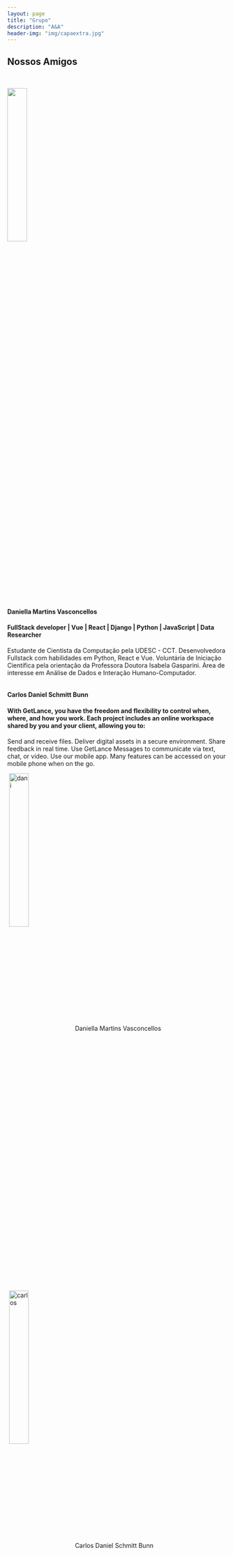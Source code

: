 ```yaml
---
layout: page
title: "Grupo"
description: "A&A"
header-img: "img/capaextra.jpg"
---
```



Nossos Amigos
----------------

<p>&nbsp;</p>

<div class="how-section1">
                    <div class="row">
                        <div class="col-md-6 how-img">
                            <img src="https://artigos-e-amigos.github.io/img/dani.jpg" class="img-fluid img-thumbnail" width="30%" alt=""/>
                        </div>
                        <div class="col-md-6">
                            <h4>Daniella Martins Vasconcellos</h4>
                                        <h4 class="subheading">FullStack developer | Vue | React | Django | Python | JavaScript | Data Researcher</h4>
                        <p class="text-muted">Estudante de Cientista da Computação pela UDESC - CCT. Desenvolvedora Fullstack com habilidades em Python, React e Vue. Voluntária de Iniciação Científica pela orientação da Professora Doutora Isabela Gasparini. Área de interesse em Análise de Dados e Interação Humano-Computador.</p>
                        </div>
                    </div>
                    <div class="row">
                        <div class="col-md-6 how-img">
                             <img src="https://artigos-e-amigos.github.io/img/carlos.jpg" class="rounded-circle img-fluid" alt=""/>
                        </div>
                        <div class="col-md-6">
                            <h4>Carlos Daniel Schmitt Bunn</h4>
                                        <h4 class="subheading">With GetLance, you have the freedom and flexibility to control when, where, and how you work. Each project includes an online workspace shared by you and your client, allowing you to:</h4>
                                        <p class="text-muted">Send and receive files. Deliver digital assets in a secure environment.
                                            Share feedback in real time. Use GetLance Messages to communicate via text, chat, or video.
                                            Use our mobile app. Many features can be accessed on your mobile phone when on the go.</p>
                        </div>
                    </div>
                </div>



<p>&nbsp;<img align="center" src="https://artigos-e-amigos.github.io/img/dani.jpg" alt="dani" class="border-0" width="30%">Daniella Martins Vasconcellos</p>

<p>&nbsp;<img align="center" src="https://artigos-e-amigos.github.io/img/carlos.jpg" alt="carlos" class="border-0" width="30%">Carlos Daniel Schmitt Bunn</p>

<p>&nbsp;<img align="center" src="https://artigos-e-amigos.github.io/img/eric.jpg" alt="eric" class="border-0" width="30%">Eric Carvalho da Silveira</p>

<p>&nbsp;<img align="center" src="https://artigos-e-amigos.github.io/img/guilherme.jpg" alt="guilherme" class="border-0" width="30%">Guilherme Tomaselli Borchardt</p>

<p>&nbsp;<img align="center" src="https://artigos-e-amigos.github.io/img/isabela.jpg" alt="isabela" class="border-0" width="30%">Isabela Gasparini</p>

<p>&nbsp;<img align="center" src="https://artigos-e-amigos.github.io/img/laisCircular.jpg" alt="lais" class="border-0" width="30%">Laís Pisetta Van Vossen</p>

<p>&nbsp;<img align="center" src="https://artigos-e-amigos.github.io/img/maria.jpg" alt="maria" class="img-fluid img-thumbnail" width="30%">Maria Teresa Silva Santos</p>
